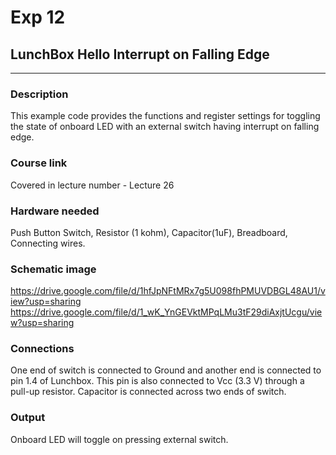 # Exp 12

## LunchBox Hello Interrupt on Falling Edge 

___

### Description

This example code provides the functions and register settings for toggling the state of onboard LED with an external switch having interrupt on falling edge.

### Course link

Covered in lecture number - Lecture 26

### Hardware needed

Push Button Switch, Resistor (1 kohm), Capacitor(1uF), Breadboard, Connecting wires.

### Schematic image

https://drive.google.com/file/d/1hfJpNFtMRx7g5U098fhPMUVDBGL48AU1/view?usp=sharing
https://drive.google.com/file/d/1_wK_YnGEVktMPqLMu3tF29diAxjtUcgu/view?usp=sharing


### Connections

One end of switch is connected to Ground and another end is connected to pin 1.4 of Lunchbox. This pin is also connected to Vcc (3.3 V) through a pull-up resistor. Capacitor is connected across two ends of switch.

### Output

Onboard LED will toggle on pressing external switch.
